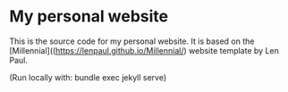 # My personal website

This is the source code for my personal website. It is based on the [Millennial]((https://lenpaul.github.io/Millennial/) website template by Len Paul.

(Run locally with: bundle exec jekyll serve)